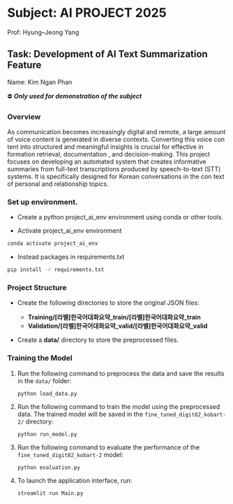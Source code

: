 #  Subject: AI PROJECT 2025

Prof: Hyung–Jeong Yang

## Task: Development of AI Text Summarization Feature

Name: Kim Ngan Phan

⛔ ***Only used for demonstration of the subject***
### Overview
As communication becomes increasingly digital and remote, a large amount of voice content is generated in diverse contexts. Converting this voice con tent into structured and meaningful insights is crucial for effective in formation retrieval, documentation , and decision-making. This project focuses on developing an automated system that creates informative summaries from full-text transcriptions produced by speech-to-text (STT) systems. It is specifically designed for Korean conversations in the con text of personal and relationship topics.
### Set up environment. 
+ Create a python project_ai_env environment using conda or other tools.

+ Activate project_ai_env environment
```bash
conda activate project_ai_env
```
+ Instead packages in requirements.txt
```bash
pip install -r requirements.txt
```
### Project Structure

* Create the following directories to store the original JSON files:

  * **Training/\[라벨]한국어대화요약\_train/\[라벨]한국어대화요약\_train**
  * **Validation/\[라벨]한국어대화요약\_valid/\[라벨]한국어대화요약\_valid**
* Create a **data/** directory to store the preprocessed files.

### Training the Model

1. Run the following command to preprocess the data and save the results in the `data/` folder:

   ```
   python load_data.py
   ```
2. Run the following command to train the model using the preprocessed data. The trained model will be saved in the `fine_tuned_digit82_kobart-2/` directory:

   ```
   python run_model.py
   ```
3. Run the following command to evaluate the performance of the `fine_tuned_digit82_kobart-2` model:

   ```
   python evaluation.py
   ```
4. To launch the application interface, run:

   ```
   streamlit run Main.py
   ```

